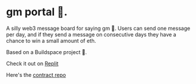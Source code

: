 # gm portal 🔆.
A silly web3 message board for saying gm 🔆. Users can send one message per day, and if they send a message on consecutive days they have a chance to win a small amount of eth.

Based on a Buildspace project 🦄.

Check it out on [Replit](https://gm-portal.devlyn37.repl.co)

Here's the [contract repo](https://github.com/devlyn37/gm-portal)

